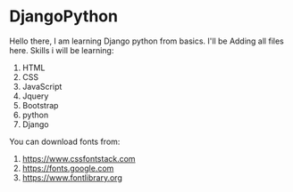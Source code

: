 # DjangoPython

Hello there,
I am learning Django python from basics.
I'll be Adding all files here.
Skills i will be learning:
1. HTML
2. CSS
3. JavaScript
4. Jquery
5. Bootstrap
6. python
7. Django


You can download fonts from:
1. https://www.cssfontstack.com
2. https://fonts.google.com
3. https://www.fontlibrary.org
